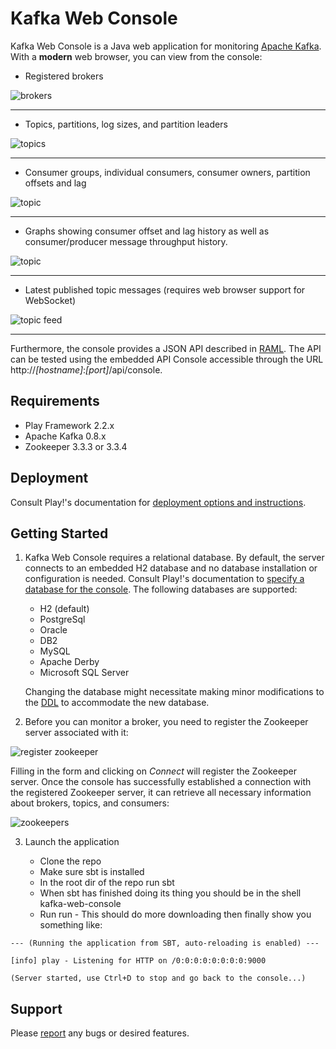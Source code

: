 Kafka Web Console
=========
Kafka Web Console is a Java web application for monitoring [Apache Kafka](http://kafka.apache.org/). With a **modern** web browser, you can view from the console:

   - Registered brokers
   
![brokers](/img/brokers.png)

***

   - Topics, partitions, log sizes, and partition leaders 
   
![topics](/img/topics.png)

***

   - Consumer groups, individual consumers, consumer owners, partition offsets and lag 
    
![topic](/img/topic.png)

***

   - Graphs showing consumer offset and lag history as well as consumer/producer message throughput history. 
    
![topic](/img/offset-history.png)

***

   - Latest published topic messages (requires web browser support for WebSocket)

![topic feed](/img/topic-feed.png)

***

Furthermore, the console provides a JSON API described in [RAML](/public/api-console/kafka-web-console.raml). The API can be tested using the embedded API Console accessible through the URL http://*[hostname]*:*[port]*/api/console. 

Requirements
---
- Play Framework 2.2.x
- Apache Kafka 0.8.x
- Zookeeper 3.3.3 or 3.3.4

Deployment
----
Consult Play!'s documentation for [deployment options and instructions](http://www.playframework.com/documentation/2.2.x/Production).

Getting Started
---
1. Kafka Web Console requires a relational database. By default, the server connects to an embedded H2 database and no database installation or configuration is needed. Consult Play!'s documentation to [specify a database for the console](http://www.playframework.com/documentation/2.2.x/ScalaDatabase). The following databases are supported:
   - H2 (default)
   - PostgreSql
   - Oracle
   - DB2
   - MySQL
   - Apache Derby
   - Microsoft SQL Server

   Changing the database might necessitate making minor modifications to the [DDL](conf/evolutions/default) to accommodate the new database.
   
2. Before you can monitor a broker, you need to register the Zookeeper server associated with it:

![register zookeeper](/img/register-zookeeper.png)

Filling in the form and clicking on *Connect* will register the Zookeeper server. Once the console has successfully established a connection with the registered Zookeeper server, it can retrieve all necessary information about brokers, topics, and consumers:

![zookeepers](/img/zookeepers.png)

3. Launch the application

   - Clone the repo
   - Make sure sbt is installed
   - In the root dir of the repo run sbt
   - When sbt has finished doing its thing you should be in the shell kafka-web-console
   - Run run - This should do more downloading then finally show you something like:

```
--- (Running the application from SBT, auto-reloading is enabled) ---

[info] play - Listening for HTTP on /0:0:0:0:0:0:0:0:9000

(Server started, use Ctrl+D to stop and go back to the console...)
```

Support
---
Please [report](http://github.com/claudemamo/kafka-web-console/issues) any bugs or desired features.
